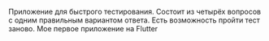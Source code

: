 Приложение для быстрого тестирования. Состоит из четырёх вопросов с одним правильным вариантом ответа. Есть возможность пройти тест заново. Мое первое приложение на Flutter
